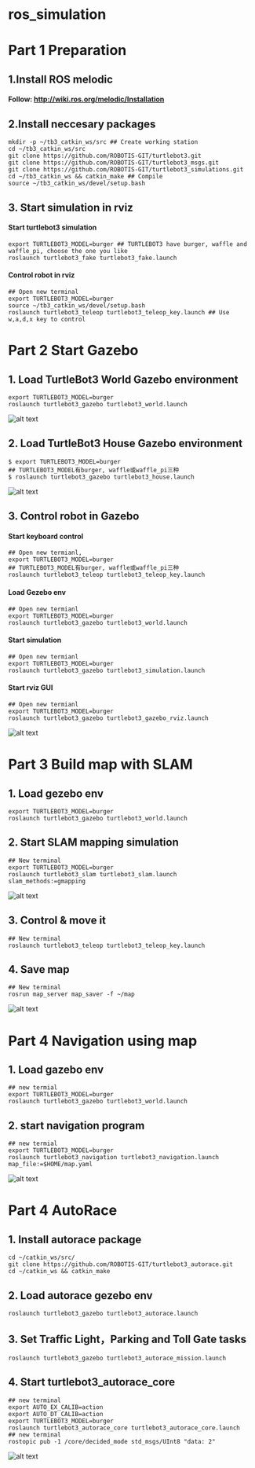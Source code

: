 # ros_simulation
#
# Part 1 Preparation
## 1.Install ROS melodic
#### Follow: http://wiki.ros.org/melodic/Installation

## 2.Install neccesary packages
```
mkdir -p ~/tb3_catkin_ws/src ## Create working station
cd ~/tb3_catkin_ws/src
git clone https://github.com/ROBOTIS-GIT/turtlebot3.git
git clone https://github.com/ROBOTIS-GIT/turtlebot3_msgs.git
git clone https://github.com/ROBOTIS-GIT/turtlebot3_simulations.git
cd ~/tb3_catkin_ws && catkin_make ## Compile
source ~/tb3_catkin_ws/devel/setup.bash
```

## 3. Start simulation in rviz
#### Start turtlebot3 simulation
```
export TURTLEBOT3_MODEL=burger ## TURTLEBOT3 have burger, waffle and waffle_pi, choose the one you like
roslaunch turtlebot3_fake turtlebot3_fake.launch
```
#### Control robot in rviz
```
## Open new terminal
export TURTLEBOT3_MODEL=burger 
source ~/tb3_catkin_ws/devel/setup.bash
roslaunch turtlebot3_teleop turtlebot3_teleop_key.launch ## Use w,a,d,x key to control
```
#
# Part 2 Start Gazebo
## 1. Load TurtleBot3 World Gazebo environment
```
export TURTLEBOT3_MODEL=burger  
roslaunch turtlebot3_gazebo turtlebot3_world.launch
```
![alt text](http://images.ncnynl.com/ros/2017/turtlebot3_world_bugger.png)
## 2. Load TurtleBot3 House Gazebo environment
```
$ export TURTLEBOT3_MODEL=burger
## TURTLEBOT3_MODEL有burger, waffle或waffle_pi三种
$ roslaunch turtlebot3_gazebo turtlebot3_house.launch
```
![alt text](http://images.ncnynl.com/ros/2019/turtlebot3_house.png)
## 3. Control robot in Gazebo

#### Start keyboard control
```
## Open new termianl, 
export TURTLEBOT3_MODEL=burger
## TURTLEBOT3_MODEL有burger, waffle或waffle_pi三种    
roslaunch turtlebot3_teleop turtlebot3_teleop_key.launch
```
#### Load Gezebo env
```
## Open new termianl
export TURTLEBOT3_MODEL=burger  
roslaunch turtlebot3_gazebo turtlebot3_world.launch
```
#### Start simulation
```
## Open new termianl
export TURTLEBOT3_MODEL=burger 
roslaunch turtlebot3_gazebo turtlebot3_simulation.launch
```
#### Start rviz GUI
``` 
## Open new termianl
export TURTLEBOT3_MODEL=burger
roslaunch turtlebot3_gazebo turtlebot3_gazebo_rviz.launch
```
![alt text](http://images.ncnynl.com/ros/2017/turtlebot3_gazebo_rviz.png)
#
# Part 3 Build map with SLAM
## 1. Load gezebo env
```
export TURTLEBOT3_MODEL=burger
roslaunch turtlebot3_gazebo turtlebot3_world.launch
```
## 2. Start SLAM mapping simulation
```
## New terminal
export TURTLEBOT3_MODEL=burger
roslaunch turtlebot3_slam turtlebot3_slam.launch slam_methods:=gmapping
```
![alt text](http://images.ncnynl.com/ros/2019/turtlebot3_virtual_slam.png)
## 3. Control & move it
```
## New terminal
roslaunch turtlebot3_teleop turtlebot3_teleop_key.launch
```
## 4. Save map
```
## New terminal
rosrun map_server map_saver -f ~/map
```
![alt text](http://images.ncnynl.com/ros/2019/turtlebot3_virtual_slam_map.png)

#
# Part 4 Navigation using map
## 1. Load gazebo env
```
## new termial
export TURTLEBOT3_MODEL=burger
roslaunch turtlebot3_gazebo turtlebot3_world.launch
```
## 2. start navigation program
```
## new termial
export TURTLEBOT3_MODEL=burger
roslaunch turtlebot3_navigation turtlebot3_navigation.launch map_file:=$HOME/map.yaml
```
![alt text](http://images.ncnynl.com/ros/2019/turtlebot3_virtual_navigation.png)

#
# Part 4 AutoRace 
## 1. Install autorace package
```
cd ~/catkin_ws/src/
git clone https://github.com/ROBOTIS-GIT/turtlebot3_autorace.git
cd ~/catkin_ws && catkin_make
```
## 2. Load autorace gezebo env
```
roslaunch turtlebot3_gazebo turtlebot3_autorace.launch
```
## 3. Set Traffic Light，Parking and Toll Gate tasks
```
roslaunch turtlebot3_gazebo turtlebot3_autorace_mission.launch
```
## 4. Start turtlebot3_autorace_core
```
## new terminal
export AUTO_EX_CALIB=action
export AUTO_DT_CALIB=action
export TURTLEBOT3_MODEL=burger
roslaunch turtlebot3_autorace_core turtlebot3_autorace_core.launch
## new terminal
rostopic pub -1 /core/decided_mode std_msgs/UInt8 "data: 2"
```
![alt text](http://images.ncnynl.com/ros/2019/turtlebot3_autorace_map_mission.png)
``````
``````
``````
``````
``````
``````

